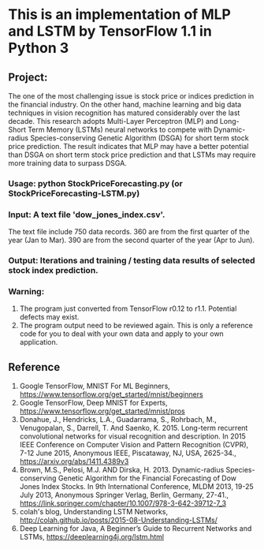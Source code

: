 # This is an implementation of MLP and LSTM by TensorFlow 1.1 in Python 3

## Project:
The one of the most challenging issue is stock price or indices prediction in the financial industry. On the other hand, machine learning and big data techniques in vision recognition has matured considerably over the last decade. This research adopts Multi-Layer Perceptron (MLP) and Long-Short Term Memory (LSTMs) neural networks to compete with Dynamic-radius Species-conserving Genetic Algorithm (DSGA) for short term stock price prediction. The result indicates that MLP may have a better potential than DSGA on short term stock price prediction and that LSTMs may require more training data to surpass DSGA. 


### Usage: python StockPriceForecasting.py (or StockPriceForecasting-LSTM.py)	

### Input: A text file 'dow_jones_index.csv'.
The text file include 750 data records.  360 are from the first quarter of the year (Jan to Mar). 390 are from the second quarter of the year (Apr to Jun).

### Output: Iterations and training / testing data results of selected stock index prediction.

### Warning:

1. The program just converted from TensorFlow r0.12 to r1.1. Potential defects may exist.
2. The program output need to be reviewed again. This is only a reference code for you to deal with your own data and apply to your own application.

## Reference 
  1. Google TensorFlow, MNIST For ML Beginners, https://www.tensorflow.org/get_started/mnist/beginners
  2. Google TensorFlow, Deep MNIST for Experts, https://www.tensorflow.org/get_started/mnist/pros
  3. Donahue, J., Hendricks, L.A., Guadarrama, S., Rohrbach, M., Venugopalan, S., Darrell, T. And Saenko, K. 2015. Long-term recurrent convolutional networks for visual recognition and description. In 2015 IEEE Conference on Computer Vision and Pattern Recognition (CVPR), 7-12 June 2015, Anonymous IEEE, Piscataway, NJ, USA, 2625-34., https://arxiv.org/abs/1411.4389v3
  4. Brown, M.S., Pelosi, M.J. AND Dirska, H. 2013. Dynamic-radius Species-conserving Genetic Algorithm for the Financial Forecasting of Dow Jones Index Stocks. In 9th International Conference, MLDM 2013, 19-25 July 2013, Anonymous Springer Verlag, Berlin, Germany, 27-41., https://link.springer.com/chapter/10.1007/978-3-642-39712-7_3
  5. colah's blog, Understanding LSTM Networks, http://colah.github.io/posts/2015-08-Understanding-LSTMs/
  6. Deep Learning for Java, A Beginner’s Guide to Recurrent Networks and LSTMs, https://deeplearning4j.org/lstm.html
